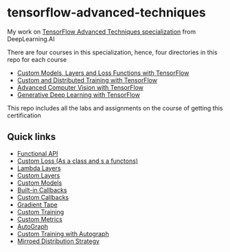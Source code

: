 # tensorflow-advanced-techniques
My work on [TensorFlow Advanced Techniques specialization](https://www.coursera.org/specializations/tensorflow-advanced-techniques) from DeepLearning.AI

There are four courses in this specialization, hence, four directories in this repo for each course
- [Custom Models, Layers and Loss Functions with TensorFlow](https://www.coursera.org/learn/custom-models-layers-loss-functions-with-tensorflow?specialization=tensorflow-advanced-techniques)
- [Custom and Distributed Training with TensorFlow](https://www.coursera.org/learn/custom-distributed-training-with-tensorflow?specialization=tensorflow-advanced-techniques)
- [Advanced Computer Vision with TensorFlow](https://www.coursera.org/learn/advanced-computer-vision-with-tensorflow?specialization=tensorflow-advanced-techniques)
- [Generative Deep Learning with TensorFlow](https://www.coursera.org/learn/generative-deep-learning-with-tensorflow?specialization=tensorflow-advanced-techniques)

This repo includes all the labs and assignments on the course of getting this certification

## Quick links

- <a href="Course 1 - Custom Models, Layers and Loss Functions\Week 1 - Functional API\W1_Assignment\C1W1_Assignment.ipynb">Functional API</a>
- <a href="Course 1 - Custom Models, Layers and Loss Functions\Week 2 - Loss Functions\Labs\C1_W2_Lab_2_huber-object-loss.ipynb">Custom Loss (As a class and s a functons)</a>
- <a href="Course 1 - Custom Models, Layers and Loss Functions\Week 3 - Layers\Labs\C1_W3_Lab_1_lambda-layer.ipynb">Lambda Layers</a>
- <a href="Course 1 - Custom Models, Layers and Loss Functions\Week 3 - Layers\Assignment\C1W3_Assignment.ipynb">Custom Layers</a>
- <a href="Course 1 - Custom Models, Layers and Loss Functions\Week 4 - Models\C1W4_Assignment_VGG_Model.ipynb">Custom Models</a>
- <a href="Course 1 - Custom Models, Layers and Loss Functions\Week 5 - Callbacks\Lab 1\C1_W5_Lab_1_exploring-callbacks.ipynb">Built-in Callbacks</a>
- <a href="Course 1 - Custom Models, Layers and Loss Functions\Week 5 - Callbacks\Lab 2\C1_W5_Lab_2_custom-callbacks.ipynb">Custom Callbacks</a>
- <a href="Course 2 - Custom Training loops, Gradients and Distributed Training\Week 1 - Differentiation and Gradients\Assignment\C2W1_Assignment.ipynb">Gradient Tape</a>
- <a href="Course 2 - Custom Training loops, Gradients and Distributed Training\Week 2 - Simple Custom Training\Labs\C2_W2_Lab_2_training-categorical.ipynb">Custom Training</a>
- <a href="Course 2 - Custom Training loops, Gradients and Distributed Training\Week 2 - Simple Custom Training\Assignment\C2W2_Assignment.ipynb">Custom Metrics</a>
- <a href="Course 2 - Custom Training loops, Gradients and Distributed Training\Week 3 - Autograph\Labs\C2_W3_Lab_2-graphs-for-complex-code.ipynb">AutoGraph</a>
- <a href="Course 2 - Custom Training loops, Gradients and Distributed Training\Week 3 - Autograph\Assignment\C2W3_Assignment.ipynb">Custom Training with Autograph</a>
- <a href="Course 2 - Custom Training loops, Gradients and Distributed Training\Week 4 - Distribution Strategy\C2_W4_Lab_1_basic-mirrored-strategy.ipynb">Mirroed Distribution Strategy</a>